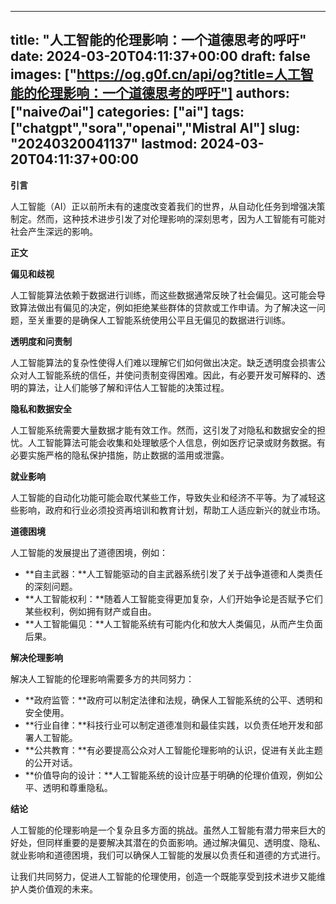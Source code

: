 
---
title: "人工智能的伦理影响：一个道德思考的呼吁"
date: 2024-03-20T04:11:37+00:00
draft: false
images: ["https://og.g0f.cn/api/og?title=人工智能的伦理影响：一个道德思考的呼吁"]
authors: ["naiveのai"]
categories: ["ai"]
tags: ["chatgpt","sora","openai","Mistral AI"]
slug: "20240320041137"
lastmod: 2024-03-20T04:11:37+00:00
---
**引言**

人工智能（AI）正以前所未有的速度改变着我们的世界，从自动化任务到增强决策制定。然而，这种技术进步引发了对伦理影响的深刻思考，因为人工智能有可能对社会产生深远的影响。

**正文**

**偏见和歧视**

人工智能算法依赖于数据进行训练，而这些数据通常反映了社会偏见。这可能会导致算法做出有偏见的决定，例如拒绝某些群体的贷款或工作申请。为了解决这一问题，至关重要的是确保人工智能系统使用公平且无偏见的数据进行训练。

**透明度和问责制**

人工智能算法的复杂性使得人们难以理解它们如何做出决定。缺乏透明度会损害公众对人工智能系统的信任，并使问责制变得困难。因此，有必要开发可解释的、透明的算法，让人们能够了解和评估人工智能的决策过程。

**隐私和数据安全**

人工智能系统需要大量数据才能有效工作。然而，这引发了对隐私和数据安全的担忧。人工智能算法可能会收集和处理敏感个人信息，例如医疗记录或财务数据。有必要实施严格的隐私保护措施，防止数据的滥用或泄露。

**就业影响**

人工智能的自动化功能可能会取代某些工作，导致失业和经济不平等。为了减轻这些影响，政府和行业必须投资再培训和教育计划，帮助工人适应新兴的就业市场。

**道德困境**

人工智能的发展提出了道德困境，例如：

* **自主武器：**人工智能驱动的自主武器系统引发了关于战争道德和人类责任的深刻问题。
* **人工智能权利：**随着人工智能变得更加复杂，人们开始争论是否赋予它们某些权利，例如拥有财产或自由。
* **人工智能偏见：**人工智能系统有可能内化和放大人类偏见，从而产生负面后果。

**解决伦理影响**

解决人工智能的伦理影响需要多方的共同努力：

* **政府监管：**政府可以制定法律和法规，确保人工智能系统的公平、透明和安全使用。
* **行业自律：**科技行业可以制定道德准则和最佳实践，以负责任地开发和部署人工智能。
* **公共教育：**有必要提高公众对人工智能伦理影响的认识，促进有关此主题的公开对话。
* **价值导向的设计：**人工智能系统的设计应基于明确的伦理价值观，例如公平、透明和尊重隐私。

**结论**

人工智能的伦理影响是一个复杂且多方面的挑战。虽然人工智能有潜力带来巨大的好处，但同样重要的是要解决其潜在的负面影响。通过解决偏见、透明度、隐私、就业影响和道德困境，我们可以确保人工智能的发展以负责任和道德的方式进行。

让我们共同努力，促进人工智能的伦理使用，创造一个既能享受到技术进步又能维护人类价值观的未来。